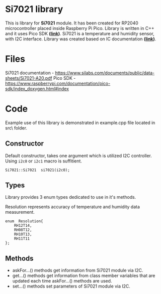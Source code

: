 # Si7021 library

This is library for **Si7021** module. It has been created for RP2040 microcontroller placed inside Raspberry Pi Pico. Library is written in C++ and it uses Pico SDK **([link](https://www.raspberrypi.com/documentation/pico-sdk/index_doxygen.html#index))**. Si7021 is a temperature and humidity sensor, with I2C interface. Library was created based on IC documentation **([link](https://www.silabs.com/documents/public/data-sheets/Si7021-A20.pdf))**.

# Files
Si7021 documentation - https://www.silabs.com/documents/public/data-sheets/Si7021-A20.pdf
Pico SDK - https://www.raspberrypi.com/documentation/pico-sdk/index_doxygen.html#index

# Code

Example use of this library is demonstrated in example.cpp file located in src\ folder.

## Constructor
Default constructor, takes one argument which is utilized I2C controller. Using `i2c0` or `i2c1` macro is suffitient.

    Si7021::Si7021  si7021(i2c0);
   

## Types
Library provides 3 enum types dedicated to use in it's methods.

Resolution represents accuracy of temperature and humidity data measurement.

    enum  Resolution{
	    RH12T14,
	    RH08T12,
	    RH10T13,
	    RH11T11
    };

## Methods

- askFor...() methods get information from Si7021 module via I2C.
- get...() methods get information from class member variables that are updated each time askFor...() methods are used.
- set...() methods set parameters of Si7021 module via I2C.
